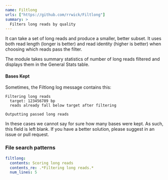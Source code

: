 ```yaml
---
name: Filtlong
urls: ["https://github.com/rrwick/Filtlong"]
summary: >
  Filters long reads by quality
---
```


<!--
~~~~~ DO NOT EDIT ~~~~~
This file is autogenerated from the MultiQC module python docstring.
Do not edit the markdown, it will be overwritten.

File path for the source of this content: multiqc/modules/filtlong/filtlong.py
~~~~~~~~~~~~~~~~~~~~~~~
-->

It can take a set of long reads and produce a smaller, better subset. It uses both read length (longer is better) and read identity (higher is better) when choosing which reads pass the filter.

The module takes summary statistics of number of long reads filtered and displays them in the General Stats table.

#### Bases Kept

Sometimes, the Filtlong log message contains this:

```
Filtering long reads
  target: 123456789 bp
  reads already fall below target after filtering

Outputting passed long reads
```

In these cases we cannot say for sure how many bases were kept. As such, this field is left blank.
If you have a better solution, please suggest in an issue or pull request.

### File search patterns

```yaml
filtlong:
  contents: Scoring long reads
  contents_re: .*Filtering long reads.*
  num_lines: 5
```
